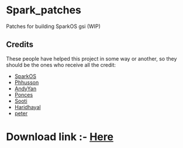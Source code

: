 # Spark_patches
Patches for building SparkOS gsi
(WIP)

## Credits
These people have helped this project in some way or another, so they should be the ones who receive all the credit:
- [SparkOS](https://github.com/Spark-Rom)
- [Phhusson](https://github.com/phhusson)
- [AndyYan](https://github.com/AndyCGYan)
- [Ponces](https://github.com/ponces)
- [Sooti](https://github.com/sooti)
- [Haridhayal](https://github.com/haridhayal11)
- [peter](https://gitea.angry.im/PeterGSI)


# Download link :- [Here](https://sourceforge.net/projects/gsi-projects/files/A13/SparkOS/21092022/)
